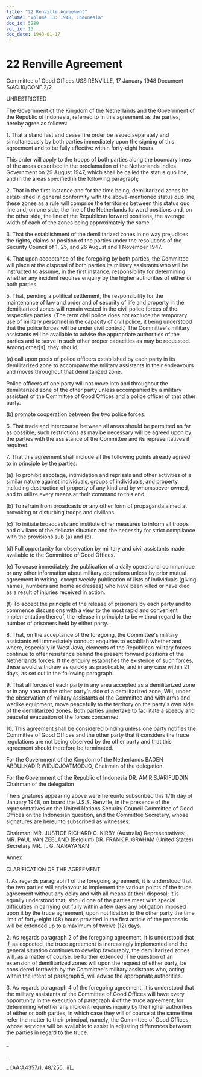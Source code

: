 ```yaml
---
title: "22 Renville Agreement"
volume: "Volume 13: 1948, Indonesia"
doc_id: 5289
vol_id: 13
doc_date: 1948-01-17
---
```


# 22 Renville Agreement

Committee of Good Offices USS RENVILLE, 17 January 1948 Document S/AC.10/CONF.2/2

UNRESTRICTED

The Government of the Kingdom of the Netherlands and the Government of the Republic of Indonesia, referred to in this agreement as the parties, hereby agree as follows:

1\. That a stand fast and cease fire order be issued separately and simultaneously by both parties immediately upon the signing of this agreement and to be fully effective within forty-eight hours.

This order will apply to the troops of both parties along the boundary lines of the areas described in the proclamation of the Netherlands Indies Government on 29 August 1947, which shall be called the status quo line, and in the areas specified in the following paragraph;

2\. That in the first instance and for the time being, demilitarized zones be established in general conformity with the above-mentioned status quo line; these zones as a rule will comprise the territories between this status quo line and, on one side, the line of the Netherlands forward positions and, on the other side, the line of the Republican forward positions, the average width of each of the zones being approximately the same.

3\. That the establishment of the demilitarized zones in no way prejudices the rights, claims or position of the parties under the resolutions of the Security Council of 1, 25, and 26 August and 1 November 1947.

4\. That upon acceptance of the foregoing by both parties, the Committee will place at the disposal of both parties its military assistants who will be instructed to assume, in the first instance, responsibility for determining whether any incident requires enquiry by the higher authorities of either or both parties.

5\. That, pending a political settlement, the responsibility for the maintenance of law and order and of security of life and property in the demilitarized zones will remain vested in the civil police forces of the respective parties. (The term civil police does not exclude the temporary use of military personnel in the capacity of civil police, it being understood that the police forces will be under civil control.) The Committee's military assistants will be available to advise the appropriate authorities of the parties and to serve in such other proper capacities as may be requested. Among other[s], they should;

(a) call upon pools of police officers established by each party in its demilitarized zone to accompany the military assistants in their endeavours and moves throughout that demilitarized zone.

Police officers of one party will not move into and throughout the demilitarized zone of the other party unless accompanied by a military assistant of the Committee of Good Offices and a police officer of that other party.

(b) promote cooperation between the two police forces.

6\. That trade and intercourse between all areas should be permitted as far as possible; such restrictions as may be necessary will be agreed upon by the parties with the assistance of the Committee and its representatives if required.

7\. That this agreement shall include all the following points already agreed to in principle by the parties:

(a) To prohibit sabotage, intimidation and reprisals and other activities of a similar nature against individuals, groups of individuals, and property, including destruction of property of any kind and by whomsoever owned, and to utilize every means at their command to this end.

(b) To refrain from broadcasts or any other form of propaganda aimed at provoking or disturbing troops and civilians.

(c) To initiate broadcasts and institute other measures to inform all troops and civilians of the delicate situation and the necessity for strict compliance with the provisions sub (a) and (b).

(d) Full opportunity for observation by military and civil assistants made available to the Committee of Good Offices.

(e) To cease immediately the publication of a daily operational communique or any other information about military operations unless by prior mutual agreement in writing, except weekly publication of lists of individuals (giving names, numbers and home addresses) who have been killed or have died as a result of injuries received in action.

(f) To accept the principle of the release of prisoners by each party and to commence discussions with a view to the most rapid and convenient implementation thereof, the release in principle to be without regard to the number of prisoners held by either party.

8\. That, on the acceptance of the foregoing, the Committee's military assistants will immediately conduct enquiries to establish whether and where, especially in West Java, elements of the Republican military forces continue to offer resistance behind the present forward positions of the Netherlands forces. If the enquiry establishes the existence of such forces, these would withdraw as quickly as practicable, and in any case within 21 days, as set out in the following paragraph.

9\. That all forces of each party in any area accepted as a demilitarized zone or in any area on the other party's side of a demilitarized zone, Will, under the observation of military assistants of the Committee and with arms and warlike equipment, move peacefully to the territory on the party's own side of the demilitarized zones. Both parties undertake to facilitate a speedy and peaceful evacuation of the forces concerned.

10\. This agreement shall be considered binding unless one party notifies the Committee of Good Offices and the other party that it considers the truce regulations are not being observed by the other party and that this agreement should therefore be terminated.

For the Government of the Kingdom of the Netherlands BADEN ABDULKADIR WIDJOJOATMODJO, Chairman of the delegation.

For the Government of the Republic of Indonesia DR. AMIR SJARIFUDDIN Chairman of the delegation

The signatures appearing above were hereunto subscribed this 17th day of January 1948, on board the U.S.S. Renville, in the presence of the representatives on the United Nations Security Council Committee of Good Offices on the Indonesian question, and the Committee Secretary, whose signatures are hereunto subscribed as witnesses:

Chairman: MR. JUSTICE RICHARD C. KIRBY (Australia) Representatives: MR. PAUL VAN ZEELAND (Belgium) DR. FRANK P. GRAHAM (United States) Secretary MR. T. G. NARAYANAN

Annex

CLARIFICATION OF THE AGREEMENT

1\. As regards paragraph 1 of the foregoing agreement, it is understood that the two parties will endeavour to implement the various points of the truce agreement without any delay and with all means at their disposal; it is equally understood that, should one of the parties meet with special difficulties in carrying out fully within a few days any obligation imposed upon it by the truce agreement, upon notification to the other party the time limit of forty-eight (48) hours provided in the first article of the proposals will be extended up to a maximum of twelve (12) days.

2\. As regards paragraph 2 of the foregoing agreement, it is understood that if, as expected, the truce agreement is increasingly implemented and the general situation continues to develop favourably, the demilitarized zones will, as a matter of course, be further extended. The question of an extension of demilitarized zones will upon the request of either party, be considered forthwith by the Committee's military assistants who, acting within the intent of paragraph 5, will advise the appropriate authorities.

3\. As regards paragraph 4 of the foregoing agreement, it is understood that the military assistants of the Committee of Good Offices will have every opportunity in the execution of paragraph 4 of the truce agreement, for determining whether any incident requires inquiry by the higher authorities of either or both parties, in which case they will of course at the same time refer the matter to their principal, namely, the Committee of Good Offices, whose services will be available to assist in adjusting differences between the parties in regard to the truce.

_

_

_ [AA:A4357/1, 48/255, iii]_
